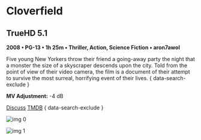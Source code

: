 # Cloverfield

## TrueHD 5.1

**2008 • PG-13 • 1h 25m • Thriller, Action, Science Fiction • aron7awol**

Five young New Yorkers throw their friend a going-away party the night that a monster the size of a skyscraper descends upon the city. Told from the point of view of their video camera, the film is a document of their attempt to survive the most surreal, horrifying event of their lives.
{ data-search-exclude }

**MV Adjustment:** -4 dB

[Discuss](https://www.avsforum.com/threads/bass-eq-for-filtered-movies.2995212/post-57482334)  [TMDB](https://www.themoviedb.org/movie/7191)
{ data-search-exclude }

![img 0](https://i.imgur.com/w8zbYQ8.jpg)

![img 1](https://i.imgur.com/87r0jx2.jpg)

